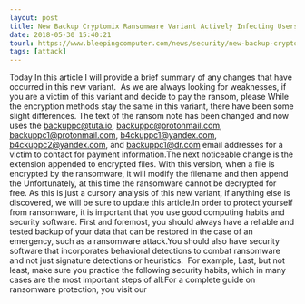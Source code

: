 ```yaml
---
layout: post
title: New Backup Cryptomix Ransomware Variant Actively Infecting Users
date: 2018-05-30 15:40:21
tourl: https://www.bleepingcomputer.com/news/security/new-backup-cryptomix-ransomware-variant-actively-infecting-users/
tags: [attack]
---
```

Today In this article I will provide a brief summary of any changes that have occurred in this new variant.  As we are always looking for weaknesses, if you are a victim of this variant and decide to pay the ransom, please While the encryption methods stay the same in this variant, there have been some slight differences. The text of the ransom note has been changed and now uses the backuppc@tuta.io, backuppc@protonmail.com, backuppc1@protonmail.com, b4ckuppc1@yandex.com, b4ckuppc2@yandex.com, and backuppc1@dr.com email addresses for a victim to contact for payment information.The next noticeable change is the extension appended to encrypted files. With this version, when a file is encrypted by the ransomware, it will modify the filename and then append the Unfortunately, at this time the ransomware cannot be decrypted for free. As this is just a cursory analysis of this new variant, if anything else is discovered, we will be sure to update this article.In order to protect yourself from ransomware, it is important that you use good computing habits and security software. First and foremost, you should always have a reliable and tested backup of your data that can be restored in the case of an emergency, such as a ransomware attack.You should also have security software that incorporates behavioral detections to combat ransomware and not just signature detections or heuristics.  For example, Last, but not least, make sure you practice the following security habits, which in many cases are the most important steps of all:For a complete guide on ransomware protection, you visit our  